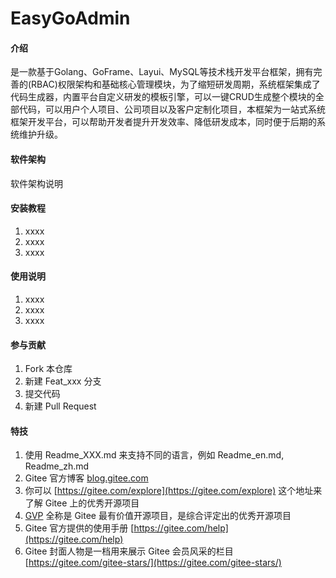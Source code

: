 # EasyGoAdmin

#### 介绍
是一款基于Golang、GoFrame、Layui、MySQL等技术栈开发平台框架，拥有完善的(RBAC)权限架构和基础核心管理模块，为了缩短研发周期，系统框架集成了代码生成器，内置平台自定义研发的模板引擎，可以一键CRUD生成整个模块的全部代码，可以用户个人项目、公司项目以及客户定制化项目，本框架为一站式系统框架开发平台，可以帮助开发者提升开发效率、降低研发成本，同时便于后期的系统维护升级。

#### 软件架构
软件架构说明


#### 安装教程

1.  xxxx
2.  xxxx
3.  xxxx

#### 使用说明

1.  xxxx
2.  xxxx
3.  xxxx

#### 参与贡献

1.  Fork 本仓库
2.  新建 Feat_xxx 分支
3.  提交代码
4.  新建 Pull Request


#### 特技

1.  使用 Readme\_XXX.md 来支持不同的语言，例如 Readme\_en.md, Readme\_zh.md
2.  Gitee 官方博客 [blog.gitee.com](https://blog.gitee.com)
3.  你可以 [https://gitee.com/explore](https://gitee.com/explore) 这个地址来了解 Gitee 上的优秀开源项目
4.  [GVP](https://gitee.com/gvp) 全称是 Gitee 最有价值开源项目，是综合评定出的优秀开源项目
5.  Gitee 官方提供的使用手册 [https://gitee.com/help](https://gitee.com/help)
6.  Gitee 封面人物是一档用来展示 Gitee 会员风采的栏目 [https://gitee.com/gitee-stars/](https://gitee.com/gitee-stars/)
